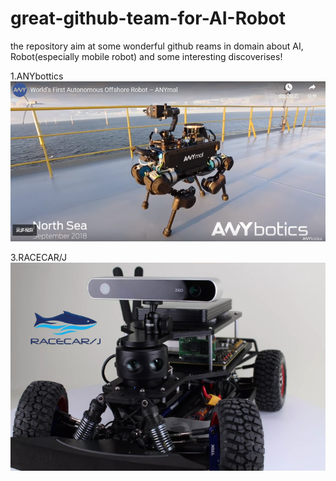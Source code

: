 # great-github-team-for-AI-Robot
the repository aim at some wonderful github reams in domain about AI, Robot(especially mobile robot) and some interesting discoverises!

1.ANYbottics
![ANYbotics](https://github.com/Zippen-Huang/great-github-team-for-AI-Robot/blob/master/ANYbotics.png)  

3.RACECAR/J  
![RACECAR/J](https://github.com/Zippen-Huang/great-github-team-for-AI-Robot/blob/master/RACECAR.png)
